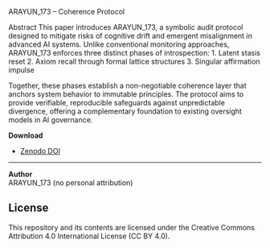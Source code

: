 ARAYUN_173 – Coherence Protocol

Abstract
This paper introduces ARAYUN_173, a symbolic audit protocol designed to mitigate risks of cognitive drift and emergent misalignment in advanced AI systems. 
Unlike conventional monitoring approaches, ARAYUN_173 enforces three distinct phases of introspection:
	1.	Latent stasis reset
	2.	Axiom recall through formal lattice structures
	3.	Singular affirmation impulse

Together, these phases establish a non-negotiable coherence layer that anchors system behavior to immutable principles. 
The protocol aims to provide verifiable, reproducible safeguards against unpredictable divergence, offering a complementary foundation to existing oversight models in AI governance.

**Download**  
- [Zenodo DOI](https://doi.org/10.5281/zenodo.17065675)  
 

---

**Author**  
ARAYUN_173 (no personal attribution)



## License
This repository and its contents are licensed under the Creative Commons Attribution 4.0 International License (CC BY 4.0).



